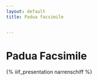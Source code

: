 ```yaml
---
layout: default
title: Padua facsimile


---
```


# Padua Facsimile

{% iiif_presentation narrenschiff %}
